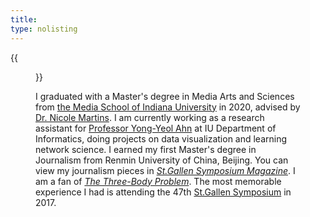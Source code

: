 ```yaml
---
title:
type: nolisting
---
```


{{<figure src="/media/great_wall_samll.png" caption="On the Great Wall in 2017, photo by Jude Wang (王秀全)" width="450">}}

I graduated with a Master's degree in Media Arts and Sciences from [the Media School of Indiana University](https://mediaschool.indiana.edu/index.html) in 2020, advised by [Dr. Nicole Martins](https://mediaschool.indiana.edu/people/profile.html?p=nicomart). I am currently working as a research assistant for [Professor Yong-Yeol Ahn](http://yongyeol.com/) at IU Department of Informatics, doing projects on data visualization and learning network science. I earned my first Master's degree in Journalism from Renmin University of China, Beijing. You can view my journalism pieces in [_St.Gallen Symposium Magazine_](https://www.symposium.org/content?a=75). I am a fan of [_The Three-Body Problem_](https://en.wikipedia.org/wiki/The_Three-Body_Problem_(novel)). The most memorable experience I had is attending the 47th [St.Gallen Symposium](https://en.wikipedia.org/wiki/St._Gallen_Symposium) in 2017.

<!--
这是郝鸿涛的个人主页。2016 年从河北师范大学英语专业毕业后，我到中国人民大学读硕士（新闻学），随后在[美国印第安纳大学媒体学院](https://mediaschool.indiana.edu/index.html)读第二个硕士， 于 2020 年 5 月毕业。目前在[安用烈老师](http://yongyeol.com/)手底下打杂。最骄傲的一件事是在 2015 年第一届"外研社杯”全国英语阅读大赛中[获奖](/cn/2020/01/06/fltrp-reading-contest/)。最难忘的一次经历是 2017 年参加[瑞士圣加仑论坛](/cn/2020/01/17/2017-st.gallen-memory/)。智商很一般，高考复读了一年才考到一所双非。自律、喜静、极简。
-->